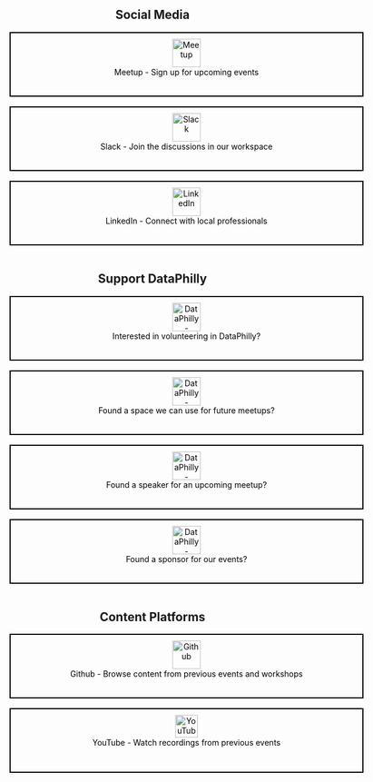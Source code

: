 <div align="center">

## Social Media

<a href="https://www.meetup.com/DataPhilly/" style="display: inline-block; border: 2px solid black; padding: 10px; text-decoration: none; color: black; width: 600px; height: 90px;">
  <img src="https://upload.wikimedia.org/wikipedia/commons/thumb/6/6b/Meetup_Logo.png/225px-Meetup_Logo.png" alt="Meetup" height="50"><br>
  Meetup - Sign up for upcoming events
</a>  
<br><br>


<a href="https://join.slack.com/t/dataphilly/shared_invite/zt-2jumsno1h-C8JoHt06ZtvxSYfcytRv1A" style="display: inline-block; border: 2px solid black; padding: 10px; text-decoration: none; color: black; width: 600px; height: 90px;">
  <img src="https://upload.wikimedia.org/wikipedia/commons/thumb/d/d5/Slack_icon_2019.svg/127px-Slack_icon_2019.svg.png" alt="Slack" height="50"><br>
  Slack - Join the discussions in our workspace
</a>  
<br><br>


<a href="https://www.linkedin.com/groups/12713736/" style="display: inline-block; border: 2px solid black; padding: 10px; text-decoration: none; color: black; width: 600px; height: 90px;">
  <img src="https://upload.wikimedia.org/wikipedia/commons/8/81/LinkedIn_icon.svg" alt="LinkedIn" height="50"><br>
  LinkedIn - Connect with local professionals
</a>  
<br><br>




## Support DataPhilly

<a href="https://forms.gle/Xs9nv9d4Cwnh7XYHA" style="display: inline-block; border: 2px solid black; padding: 10px; text-decoration: none; color: black; width: 600px; height: 90px;">
  <img src="https://www.svgrepo.com/show/429960/people-support-avatar.svg" alt="DataPhilly - Volunteer Application" height="50"><br>
  Interested in volunteering in DataPhilly?
</a>  
<br><br>

<a href="https://goo.gl/Ru0eth" style="display: inline-block; border: 2px solid black; padding: 10px; text-decoration: none; color: black; width: 600px; height: 90px;">
  <img src="https://www.svgrepo.com/show/131971/location.svg" alt="DataPhilly - Hosting Space" height="50"><br>
  Found a space we can use for future meetups?
</a>  
<br><br>

<a href="https://goo.gl/9DJxq0" style="display: inline-block; border: 2px solid black; padding: 10px; text-decoration: none; color: black; width: 600px; height: 90px;">
  <img src="https://www.svgrepo.com/show/262887/presentation-stand.svg" alt="DataPhilly - Speaker" height="50"><br>
  Found a speaker for an upcoming meetup?
</a>  
<br><br>

<a href="https://goo.gl/JLVfqh" style="display: inline-block; border: 2px solid black; padding: 10px; text-decoration: none; color: black; width: 600px; height: 90px;">
  <img src="https://www.svgrepo.com/show/474909/money-transfer.svg" alt="DataPhilly - Speaker" height="50"><br>
  Found a sponsor for our events?
</a>  
<br><br>

## Content Platforms


<a href="https://dataphilly.github.io/" style="display: inline-block; border: 2px solid black; padding: 10px; text-decoration: none; color: black; width: 600px; height: 90px;">
  <img src="https://upload.wikimedia.org/wikipedia/commons/9/91/Octicons-mark-github.svg" alt="Github"  height="50"><br>
  Github - Browse content from previous events and workshops
</a>  
<br><br>

<a href="https://www.youtube.com/channel/UCvwDejnW-Q49xEb667JqS-g" style="display: inline-block; border: 2px solid black; padding: 10px; text-decoration: none; color: black; width: 600px; height: 90px;">
  <img src="https://upload.wikimedia.org/wikipedia/commons/thumb/0/09/YouTube_full-color_icon_%282017%29.svg/768px-YouTube_full-color_icon_%282017%29.svg.png?20240107144800" alt="YouTube"  height="40"><br>
  YouTube - Watch recordings from previous events
</a>  
<br><br>

</div>
